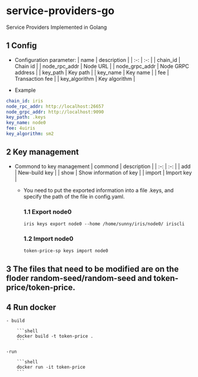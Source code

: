 # service-providers-go
Service Providers Implemented in Golang

## 1 Config

- Configuration parameter:
| name | description |
| :-: | :-: |
| chain_id | Chain id |
| node_rpc_addr | Node URL |
| node_grpc_addr | Node GRPC address |
| key_path | Key path |
| key_name | Key name |
| fee | Transaction fee |
| key_algorithm | Key algorithm |

- Example
```yaml
chain_id: iris
node_rpc_addr: http://localhost:26657
node_grpc_addr: http://localhost:9090
key_path: .keys
key_name: node0
fee: 4uiris
key_algorithm: sm2
```

## 2 Key management

  - Commond to key management
    | commond | description |
    | :-: | :-: |
    | add | New-build key |
    | show | Show information of key |
    | import | Import key |
      
    - You need to put the exported information into a file .keys, and specify the path of the file in config.yaml.

      ### 1.1 Export node0

        ```shell
        iris keys export node0 --home /home/sunny/iris/node0/ iriscli
        ```

      ### 1.2 Import node0

        ```shell
        token-price-sp keys import node0
        ```

## 3  The files that need to be modified are on the floder random-seed/random-seed and token-price/token-price.

## 4 Run docker

    - build
    
        ```shell
        docker build -t token-price .
        ```
    
    -run

        ```shell
        docker run -it token-price
        ```
